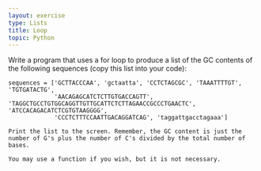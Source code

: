 ```yaml
---
layout: exercise
type: Lists
title: Loop
topic: Python
---
```


Write a program that uses a for loop to produce a list of the GC
contents of the following sequences (copy this list into your code):

```
sequences = ['GCTTACCCAA', 'gctaatta', 'CCTCTAGCGC', 'TAAATTTTGT', 'TGTGATACTG',
             'AACAGAGCATCTCTTGTGACCAGTT', 'TAGGCTGCCTGTGGCAGGTTGTTGCATTCTCTTAGAACCGCCCTGAACTC', 'ATCCACAGACATCTCGTGTAAGGGG',
             'CCCTCTTTCCAATTGACAGGATCAG', 'taggattgacctagaaa']

Print the list to the screen. Remember, the GC content is just the
number of G's plus the number of C's divided by the total number of
bases.

You may use a function if you wish, but it is not necessary.
